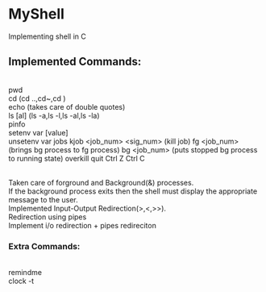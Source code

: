 # MyShell
Implementing shell in C

## Implemented Commands:
<br> pwd
<br> cd (cd ..,cd~,cd <filename>)
<br> echo (takes care of double quotes)
<br> ls [al] (ls -a,ls -l,ls -al,ls -la)
<br> pinfo
<br> setenv var [value]
<br> unsetenv var
  jobs
  kjob <job_num> <sig_num> (kill job)
  fg <job_num> (brings bg process to fg process)
  bg <job_num> (puts stopped bg process to running state)
  overkill
  quit
  Ctrl Z
  Ctrl C
  

<br> Taken care of forground and Background(&) processes.
<br> If the background process exits then the shell must display the appropriate
message to the user.
<br> Implemented Input-Output Redirection(>,<,>>).
<br> Redirection using pipes
<br> Implement i/o redirection + pipes redireciton

### Extra Commands:
<br> remindme <time> <Remainder>
<br> clock -t <timer>


